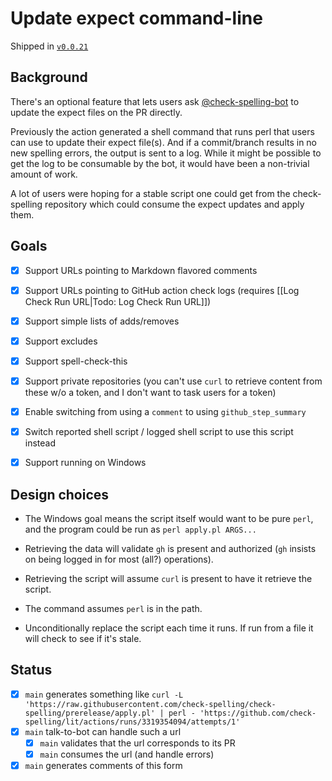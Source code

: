 # Update expect command-line

Shipped in [`v0.0.21`](https://github.com/check-spelling/check-spelling/releases/tag/v0.0.21)

## Background

There's an optional feature that lets users ask [@check-spelling-bot](https://github.com/check-spelling-bot) to update the expect files on the PR directly.

Previously the action generated a shell command that runs perl that users can use to update their expect file(s).
And if a commit/branch results in no new spelling errors, the output is sent to a log. While it might be possible to get the log to be consumable by the bot, it would have been a non-trivial amount of work.

A lot of users were hoping for a stable script one could get from the check-spelling repository which could consume the expect updates and apply them.

## Goals

- [x] Support URLs pointing to Markdown flavored comments
- [x] Support URLs pointing to GitHub action check logs (requires [[Log Check Run URL|Todo: Log Check Run URL]])
- [x] Support simple lists of adds/removes
- [x] Support excludes
- [x] Support spell-check-this
- [x] Support private repositories (you can't use `curl` to retrieve content from these w/o a token, and I don't want to task users for a token)
- [x] Enable switching from using a `comment` to using `github_step_summary`

- [x] Switch reported shell script / logged shell script to use this script instead

- [x] Support running on Windows

## Design choices

* The Windows goal means the script itself would want to be pure `perl`, and the program could be run as `perl apply.pl ARGS...`

* Retrieving the data will validate `gh` is present and authorized (`gh` insists on being logged in for most (all?) operations).
* Retrieving the script will assume `curl` is present to have it retrieve the script.
* The command assumes `perl` is in the path.
* Unconditionally replace the script each time it runs. If run from a file it will check to see if it's stale.

## Status

- [x] `main` generates something like `curl -L 'https://raw.githubusercontent.com/check-spelling/check-spelling/prerelease/apply.pl' |
perl - 'https://github.com/check-spelling/lit/actions/runs/3319354094/attempts/1'`
- [x] `main` talk-to-bot can handle such a url
  - [x] `main` validates that the url corresponds to its PR
  - [x] `main` consumes the url (and handle errors)
- [x] `main` generates comments of this form
